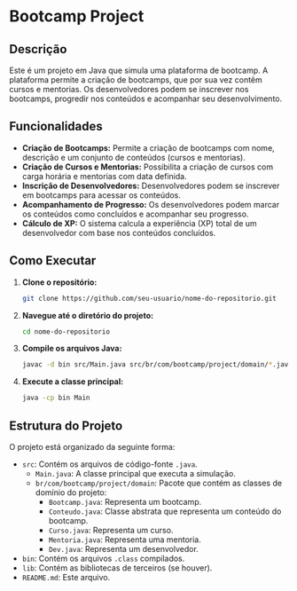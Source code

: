 # Bootcamp Project

## Descrição

Este é um projeto em Java que simula uma plataforma de bootcamp. A plataforma permite a criação de bootcamps, que por sua vez contêm cursos e mentorias. Os desenvolvedores podem se inscrever nos bootcamps, progredir nos conteúdos e acompanhar seu desenvolvimento.

## Funcionalidades

- **Criação de Bootcamps:** Permite a criação de bootcamps com nome, descrição e um conjunto de conteúdos (cursos e mentorias).
- **Criação de Cursos e Mentorias:** Possibilita a criação de cursos com carga horária e mentorias com data definida.
- **Inscrição de Desenvolvedores:** Desenvolvedores podem se inscrever em bootcamps para acessar os conteúdos.
- **Acompanhamento de Progresso:** Os desenvolvedores podem marcar os conteúdos como concluídos e acompanhar seu progresso.
- **Cálculo de XP:** O sistema calcula a experiência (XP) total de um desenvolvedor com base nos conteúdos concluídos.

## Como Executar

1. **Clone o repositório:**
   ```bash
   git clone https://github.com/seu-usuario/nome-do-repositorio.git
   ```
2. **Navegue até o diretório do projeto:**
   ```bash
   cd nome-do-repositorio
   ```
3. **Compile os arquivos Java:**
   ```bash
   javac -d bin src/Main.java src/br/com/bootcamp/project/domain/*.java
   ```
4. **Execute a classe principal:**
   ```bash
   java -cp bin Main
   ```
## Estrutura do Projeto
O projeto está organizado da seguinte forma:

- `src`: Contém os arquivos de código-fonte `.java`.
  - `Main.java`: A classe principal que executa a simulação.
  - `br/com/bootcamp/project/domain`: Pacote que contém as classes de domínio do projeto:
    - `Bootcamp.java`: Representa um bootcamp.
    - `Conteudo.java`: Classe abstrata que representa um conteúdo do bootcamp.
    - `Curso.java`: Representa um curso.
    - `Mentoria.java`: Representa uma mentoria.
    - `Dev.java`: Representa um desenvolvedor.
- `bin`: Contém os arquivos `.class` compilados.
- `lib`: Contém as bibliotecas de terceiros (se houver).
- `README.md`: Este arquivo.
